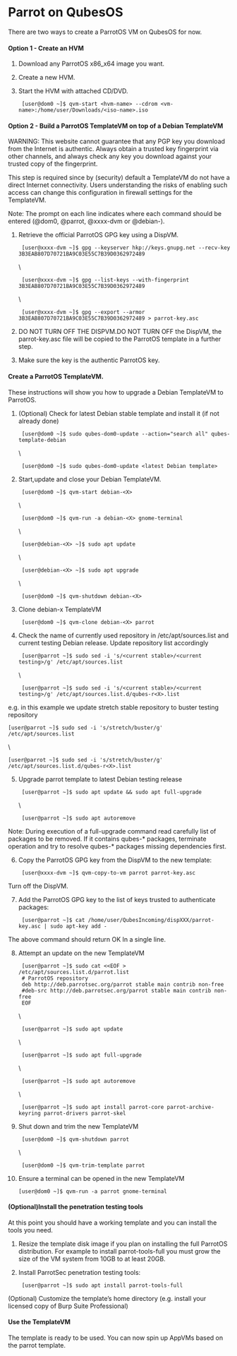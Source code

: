 # Parrot on QubesOS #

There are two ways to create a ParrotOS VM on QubesOS for now.

#### Option 1 - Create an HVM

1. Download any ParrotOS x86_x64 image you want.

2. Create a new HVM.

3. Start the HVM with attached CD/DVD.

    
        [user@dom0 ~]$ qvm-start <hvm-name> --cdrom <vm-name>:/home/user/Downloads/<iso-name>.iso



#### Option 2 - Build a ParrotOS TemplateVM on top of a Debian TemplateVM

WARNING: This website cannot guarantee that any PGP key you download from the Internet is authentic. Always obtain a trusted key fingerprint via other channels, and always check any key you download against your trusted copy of the fingerprint.

This step is required since by (security) default a TemplateVM do not have a direct Internet connectivity. Users understanding the risks of enabling such access can change this configuration in firewall settings for the TemplateVM.

Note: The prompt on each line indicates where each command should be entered (@dom0, @parrot, @xxxx-dvm or @debian-<X>). 

1. Retrieve the official ParrotOS GPG key using a DispVM.
    
        [user@xxxx-dvm ~]$ gpg --keyserver hkp://keys.gnupg.net --recv-key 3B3EAB807D70721BA9C03E55C7B39D0362972489
    \

        [user@xxxx-dvm ~]$ gpg --list-keys --with-fingerprint 3B3EAB807D70721BA9C03E55C7B39D0362972489 
    \

        [user@xxxx-dvm ~]$ gpg --export --armor 3B3EAB807D70721BA9C03E55C7B39D0362972489 > parrot-key.asc
    

2. DO NOT TURN OFF THE DISPVM.DO NOT TURN OFF the DispVM, the parrot-key.asc file will be copied to the ParrotOS template in a further step.

3. Make sure the key is the authentic ParrotOS key.

#### Create a ParrotOS TemplateVM.

These instructions will show you how to upgrade a Debian TemplateVM to ParrotOS.

1. (Optional) Check for latest Debian stable template and install it (if not already done)

        [user@dom0 ~]$ sudo qubes-dom0-update --action="search all" qubes-template-debian
    
    \

        [user@dom0 ~]$ sudo qubes-dom0-update <latest Debian template>

2. Start,update and close your Debian TemplateVM.

        [user@dom0 ~]$ qvm-start debian-<X>
    \

        [user@dom0 ~]$ qvm-run -a debian-<X> gnome-terminal

    \

        [user@debian-<X> ~]$ sudo apt update

    \

        [user@debian-<X> ~]$ sudo apt upgrade

    \

        [user@dom0 ~]$ qvm-shutdown debian-<X>


3. Clone debian-x TemplateVM

        [user@dom0 ~]$ qvm-clone debian-<X> parrot


4. Check the name of currently used repository in /etc/apt/sources.list and current testing Debian release. Update repository list accordingly

        [user@parrot ~]$ sudo sed -i 's/<current stable>/<current testing>/g' /etc/apt/sources.list

    \

        [user@parrot ~]$ sudo sed -i 's/<current stable>/<current testing>/g' /etc/apt/sources.list.d/qubes-r<X>.list

e.g. in this example we update stretch stable repository to buster testing repository

    [user@parrot ~]$ sudo sed -i 's/stretch/buster/g' /etc/apt/sources.list

  \

    [user@parrot ~]$ sudo sed -i 's/stretch/buster/g' /etc/apt/sources.list.d/qubes-r<X>.list

5. Upgrade parrot template to latest Debian testing release

        [user@parrot ~]$ sudo apt update && sudo apt full-upgrade

    \

        [user@parrot ~]$ sudo apt autoremove

Note: During execution of a full-upgrade command read carefully list of packages to be removed. If it contains qubes-* packages, terminate operation and try to resolve qubes-* packages missing dependencies first.

6. Copy the ParrotOS GPG key from the DispVM to the new template:

        [user@xxxx-dvm ~]$ qvm-copy-to-vm parrot parrot-key.asc

Turn off the DispVM.

7. Add the ParrotOS GPG key to the list of keys trusted to authenticate packages:

        [user@parrot ~]$ cat /home/user/QubesIncoming/dispXXX/parrot-key.asc | sudo apt-key add -

The above command should return OK In a single line.

8. Attempt an update on the new TemplateVM

        [user@parrot ~]$ sudo cat <<EOF > /etc/apt/sources.list.d/parrot.list
        # ParrotOS repository
        deb http://deb.parrotsec.org/parrot stable main contrib non-free
        #deb-src http://deb.parrotsec.org/parrot stable main contrib non-free
        EOF

    \

        [user@parrot ~]$ sudo apt update

    \

        [user@parrot ~]$ sudo apt full-upgrade

    \

        [user@parrot ~]$ sudo apt autoremove

    \

        [user@parrot ~]$ sudo apt install parrot-core parrot-archive-keyring parrot-drivers parrot-skel


9. Shut down and trim the new TemplateVM

        [user@dom0 ~]$ qvm-shutdown parrot

    \
    
        [user@dom0 ~]$ qvm-trim-template parrot


10. Ensure a terminal can be opened in the new TemplateVM

        [user@dom0 ~]$ qvm-run -a parrot gnome-terminal



#### (Optional)Install the penetration testing tools
At this point you should have a working template and you can install the tools you need.

1. Resize the template disk image if you plan on installing the full ParrotOS distribution. For example to install parrot-tools-full you must grow the size of the VM system from 10GB to at least 20GB.

2. Install ParrotSec penetration testing tools:

        [user@parrot ~]$ sudo apt install parrot-tools-full


(Optional) Customize the template’s home directory (e.g. install your licensed copy of Burp Suite Professional)

#### Use the TemplateVM
The template is ready to be used. You can now spin up AppVMs based on the parrot template.
